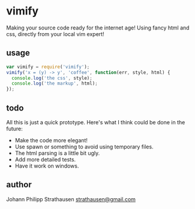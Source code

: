 # vimify

Making your source code ready for the internet age! Using fancy html and css,
directly from your local vim expert!

## usage

``` js
var vimify = require('vimify');
vimify('x = (y) -> y', 'coffee', function(err, style, html) {
  console.log('the css', style);
  console.log('the markup', html);
});
```

## todo

All this is just a quick prototype.
Here's what I think could be done in the future:

- Make the code more elegant!
- Use spawn or something to avoid using temporary files.
- The html parsing is a little bit ugly.
- Add more detailed tests.
- Have it work on windows.


## author

Johann Philipp Strathausen <strathausen@gmail.com>
